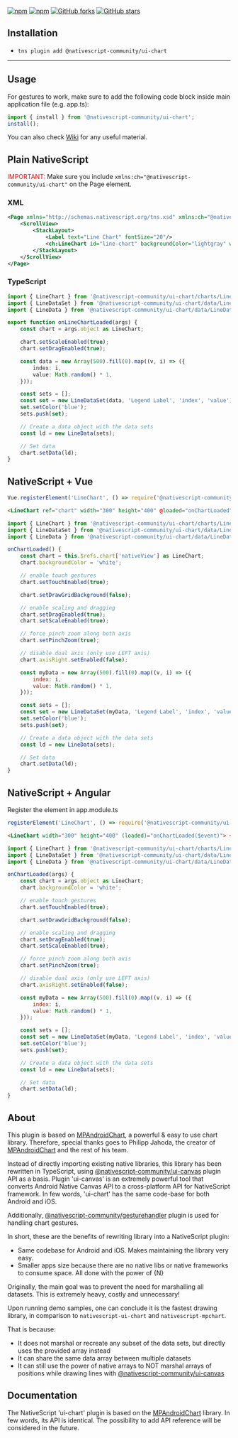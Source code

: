 
[![npm](https://img.shields.io/npm/v/@nativescript-community/ui-chart.svg)](https://www.npmjs.com/package/@nativescript-community/ui-chart)
[![npm](https://img.shields.io/npm/dt/@nativescript-community/ui-chart.svg?label=npm%20downloads)](https://www.npmjs.com/package/@nativescript-community/ui-chart)
[![GitHub forks](https://img.shields.io/github/forks/nativescript-community/ui-chart.svg)](https://github.com/nativescript-community/ui-chart/network)
[![GitHub stars](https://img.shields.io/github/stars/nativescript-community/ui-chart.svg)](https://github.com/nativescript-community/ui-chart/stargazers)

## Installation

-   `tns plugin add @nativescript-community/ui-chart`

---

## Usage

For gestures to work, make sure to add the following code block inside main application file (e.g. app.ts):

```typescript
import { install } from '@nativescript-community/ui-chart';
install();
```

You can also check [Wiki](https://github.com/nativescript-community/ui-chart/wiki) for any useful material.

## Plain NativeScript

<span style="color:red">IMPORTANT: </span>Make sure you include `xmlns:ch="@nativescript-community/ui-chart"` on the Page element.

### XML

```XML
<Page xmlns="http://schemas.nativescript.org/tns.xsd" xmlns:ch="@nativescript-community/ui-chart">
    <ScrollView>
        <StackLayout>
            <Label text="Line Chart" fontSize="20"/>
            <ch:LineChart id="line-chart" backgroundColor="lightgray" width="300" height="350" loaded="onLineChartLoaded"/>
        </StackLayout>
    </ScrollView>
</Page>
```

### TypeScript

```typescript
import { LineChart } from '@nativescript-community/ui-chart/charts/LineChart';
import { LineDataSet } from '@nativescript-community/ui-chart/data/LineDataSet';
import { LineData } from '@nativescript-community/ui-chart/data/LineData';

export function onLineChartLoaded(args) {
    const chart = args.object as LineChart;

    chart.setScaleEnabled(true);
    chart.setDragEnabled(true);

    const data = new Array(500).fill(0).map((v, i) => ({
        index: i,
        value: Math.random() * 1,
    }));

    const sets = [];
    const set = new LineDataSet(data, 'Legend Label', 'index', 'value');
    set.setColor('blue');
    sets.push(set);

    // Create a data object with the data sets
    const ld = new LineData(sets);

    // Set data
    chart.setData(ld);
}
```

## NativeScript + Vue

```javascript
Vue.registerElement('LineChart', () => require('@nativescript-community/ui-chart/charts').LineChart);
```

```html
<LineChart ref="chart" width="300" height="400" @loaded="onChartLoaded"> </LineChart>
```

```javascript
import { LineChart } from '@nativescript-community/ui-chart/charts/LineChart';
import { LineDataSet } from '@nativescript-community/ui-chart/data/LineDataSet';
import { LineData } from '@nativescript-community/ui-chart/data/LineData';
```

```javascript
onChartLoaded() {
    const chart = this.$refs.chart['nativeView'] as LineChart;
    chart.backgroundColor = 'white';

    // enable touch gestures
    chart.setTouchEnabled(true);

    chart.setDrawGridBackground(false);

    // enable scaling and dragging
    chart.setDragEnabled(true);
    chart.setScaleEnabled(true);

    // force pinch zoom along both axis
    chart.setPinchZoom(true);

    // disable dual axis (only use LEFT axis)
    chart.axisRight.setEnabled(false);

    const myData = new Array(500).fill(0).map((v, i) => ({
        index: i,
        value: Math.random() * 1,
    }));

    const sets = [];
    const set = new LineDataSet(myData, 'Legend Label', 'index', 'value');
    set.setColor('blue');
    sets.push(set);

    // Create a data object with the data sets
    const ld = new LineData(sets);

    // Set data
    chart.setData(ld);
}
```

## NativeScript + Angular
Register the element in app.module.ts
```javascript
registerElement('LineChart', () => require('@nativescript-community/ui-chart/charts').LineChart);
```

```html
<LineChart width="300" height="400" (loaded)="onChartLoaded($event)"> </LineChart>
```

```javascript
import { LineChart } from '@nativescript-community/ui-chart/charts/LineChart';
import { LineDataSet } from '@nativescript-community/ui-chart/data/LineDataSet';
import { LineData } from '@nativescript-community/ui-chart/data/LineData';
```

```javascript
onChartLoaded(args) {
    const chart = args.object as LineChart;
    chart.backgroundColor = 'white';

    // enable touch gestures
    chart.setTouchEnabled(true);

    chart.setDrawGridBackground(false);

    // enable scaling and dragging
    chart.setDragEnabled(true);
    chart.setScaleEnabled(true);

    // force pinch zoom along both axis
    chart.setPinchZoom(true);

    // disable dual axis (only use LEFT axis)
    chart.axisRight.setEnabled(false);

    const myData = new Array(500).fill(0).map((v, i) => ({
        index: i,
        value: Math.random() * 1,
    }));

    const sets = [];
    const set = new LineDataSet(myData, 'Legend Label', 'index', 'value');
    set.setColor('blue');
    sets.push(set);

    // Create a data object with the data sets
    const ld = new LineData(sets);

    // Set data
    chart.setData(ld);
}
```

## About

This plugin is based on [MPAndroidChart](https://github.com/PhilJay/MPAndroidChart), a powerful & easy to use chart library. Therefore, special thanks goes to Philipp Jahoda, the creator of [MPAndroidChart](https://github.com/PhilJay/MPAndroidChart) and the rest of his team.

Instead of directly importing existing native libraries, this library has been rewritten in TypeScript, using [@nativescript-community/ui-canvas](https://github.com/nativescript-community/ui-canvas) plugin API as a basis. Plugin 'ui-canvas' is an extremely powerful tool that converts Android Native Canvas API to a cross-platform API for NativeScript framework. In few words, 'ui-chart' has the same code-base for both Android and iOS.

Additionally, [@nativescript-community/gesturehandler](https://github.com/nativescript-community/gesturehandler) plugin is used for handling chart gestures.

In short, these are the benefits of rewriting library into a NativeScript plugin:

-   Same codebase for Android and iOS. Makes maintaining the library very easy.
-   Smaller apps size because there are no native libs or native frameworks to consume space. All done with the power of {N}

Originally, the main goal was to prevent the need for marshalling all datasets. This is extremely heavy, costly and unnecessary!

Upon running demo samples, one can conclude it is the fastest drawing library, in comparison to `nativescript-ui-chart` and `nativescript-mpchart`.

That is because:

-   It does not marshal or recreate any subset of the data sets, but directly uses the provided array instead
-   It can share the same data array between multiple datasets
-   It can still use the power of native arrays to NOT marshal arrays of positions while drawing lines with [@nativescript-community/ui-canvas](https://github.com/nativescript-community/ui-canvas)

## Documentation

The NativeScript 'ui-chart' plugin is based on the [MPAndroidChart](https://github.com/PhilJay/MPAndroidChart) library.
In few words, its API is identical. The possibility to add API reference will be considered in the future.
